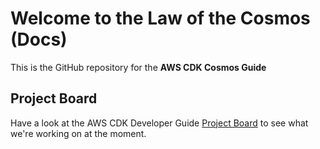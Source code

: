 # Welcome to the Law of the Cosmos (Docs)

This is the GitHub repository for the **AWS CDK Cosmos Guide**

## Project Board

Have a look at the AWS CDK Developer Guide [Project Board](https://github.com/orgs/cdk-cosmos/projects/1) 
to see what we're working on at the moment. 
